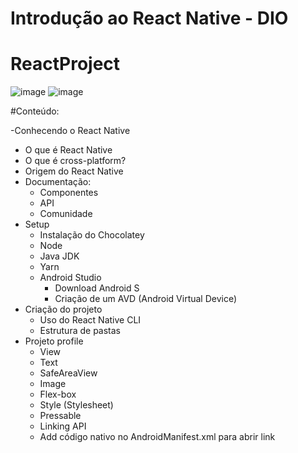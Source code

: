 # Introdução ao React Native - DIO

# ReactProject
![image](https://user-images.githubusercontent.com/79027790/170774182-5bcddda5-2055-44fa-8f88-1c8084a53829.png)
![image](https://user-images.githubusercontent.com/79027790/170774890-75bea42d-4ee4-4c6b-8803-9ac3c0dba0c0.png)

#Conteúdo:

-Conhecendo o React Native
  - O que é React Native
  - O que é cross-platform?
  - Origem do React Native
- Documentação:
  - Componentes
  - API
  - Comunidade
- Setup
  - Instalação do Chocolatey
  - Node
  - Java JDK
  - Yarn
  - Android Studio
    - Download Android S
    - Criação de um AVD (Android Virtual Device)
- Criação do projeto
  - Uso do React Native CLI
  - Estrutura de pastas
- Projeto profile
  - View
  - Text
  - SafeAreaView
  - Image
  - Flex-box
  - Style (Stylesheet)
  - Pressable
  - Linking API
  - Add código nativo no AndroidManifest.xml para abrir link
